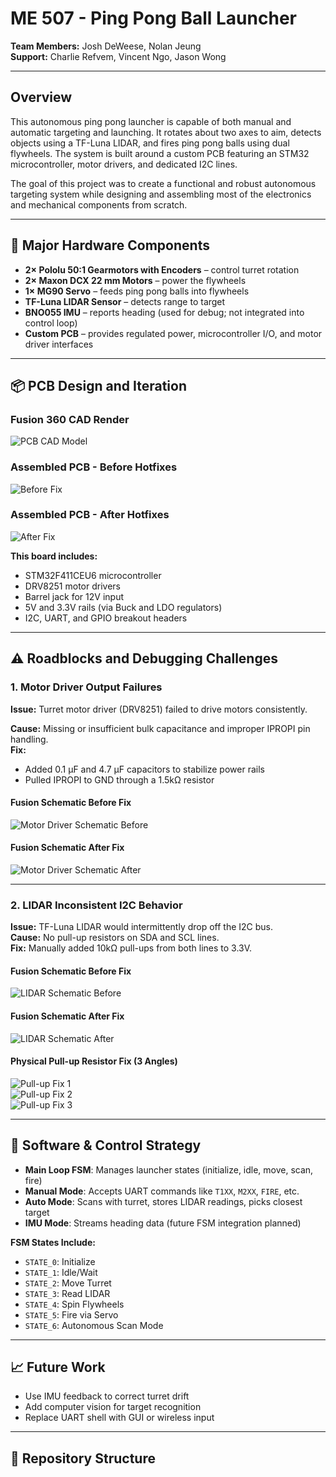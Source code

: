 # ME 507 - Ping Pong Ball Launcher

**Team Members:** Josh DeWeese, Nolan Jeung  
**Support:** Charlie Refvem, Vincent Ngo, Jason Wong

---

## Overview

This autonomous ping pong launcher is capable of both manual and automatic targeting and launching. It rotates about two axes to aim, detects objects using a TF-Luna LIDAR, and fires ping pong balls using dual flywheels. The system is built around a custom PCB featuring an STM32 microcontroller, motor drivers, and dedicated I2C lines.

The goal of this project was to create a functional and robust autonomous targeting system while designing and assembling most of the electronics and mechanical components from scratch.

---

## 🔧 Major Hardware Components

- **2× Pololu 50:1 Gearmotors with Encoders** – control turret rotation
- **2× Maxon DCX 22 mm Motors** – power the flywheels
- **1× MG90 Servo** – feeds ping pong balls into flywheels
- **TF-Luna LIDAR Sensor** – detects range to target
- **BNO055 IMU** – reports heading (used for debug; not integrated into control loop)
- **Custom PCB** – provides regulated power, microcontroller I/O, and motor driver interfaces

---

## 📦 PCB Design and Iteration

### Fusion 360 CAD Render

![PCB CAD Model](Images/pcb_model.png)

### Assembled PCB - Before Hotfixes

![Before Fix](Images/pcb_before_hotfix.jpg)

### Assembled PCB - After Hotfixes

![After Fix](Images/pcb_after_hotfix.jpg)

**This board includes:**

- STM32F411CEU6 microcontroller
- DRV8251 motor drivers
- Barrel jack for 12V input
- 5V and 3.3V rails (via Buck and LDO regulators)
- I2C, UART, and GPIO breakout headers

---

## ⚠️ Roadblocks and Debugging Challenges

### 1. **Motor Driver Output Failures**

**Issue:** Turret motor driver (DRV8251) failed to drive motors consistently.

**Cause:** Missing or insufficient bulk capacitance and improper IPROPI pin handling.  
**Fix:**

- Added 0.1 µF and 4.7 µF capacitors to stabilize power rails
- Pulled IPROPI to GND through a 1.5kΩ resistor

#### Fusion Schematic Before Fix

![Motor Driver Schematic Before](Images/motor_driver_before_hotfix.png)

#### Fusion Schematic After Fix

![Motor Driver Schematic After](Images/motor_driver_after_hotfix.png)

---

### 2. **LIDAR Inconsistent I2C Behavior**

**Issue:** TF-Luna LIDAR would intermittently drop off the I2C bus.  
**Cause:** No pull-up resistors on SDA and SCL lines.  
**Fix:** Manually added 10kΩ pull-ups from both lines to 3.3V.

#### Fusion Schematic Before Fix

![LIDAR Schematic Before](Images/lidar_i2c_before_hotfix.png)

#### Fusion Schematic After Fix

![LIDAR Schematic After](Images/lidar_i2c_after_hotfix.png)

#### Physical Pull-up Resistor Fix (3 Angles)

![Pull-up Fix 1](Images/i2c_pull_up_resist_fix_1.jpg)  
![Pull-up Fix 2](Images/i2c_pull_up_resist_fix_2.jpg)  
![Pull-up Fix 3](Images/i2c_pull_up_resist_fix_3.jpg)

---

## 🧠 Software & Control Strategy

- **Main Loop FSM**: Manages launcher states (initialize, idle, move, scan, fire)
- **Manual Mode**: Accepts UART commands like `T1XX`, `M2XX`, `FIRE`, etc.
- **Auto Mode**: Scans with turret, stores LIDAR readings, picks closest target
- **IMU Mode**: Streams heading data (future FSM integration planned)

**FSM States Include:**

- `STATE_0`: Initialize
- `STATE_1`: Idle/Wait
- `STATE_2`: Move Turret
- `STATE_3`: Read LIDAR
- `STATE_4`: Spin Flywheels
- `STATE_5`: Fire via Servo
- `STATE_6`: Autonomous Scan Mode

---

## 📈 Future Work

- Use IMU feedback to correct turret drift
- Add computer vision for target recognition
- Replace UART shell with GUI or wireless input

---

## 📂 Repository Structure
